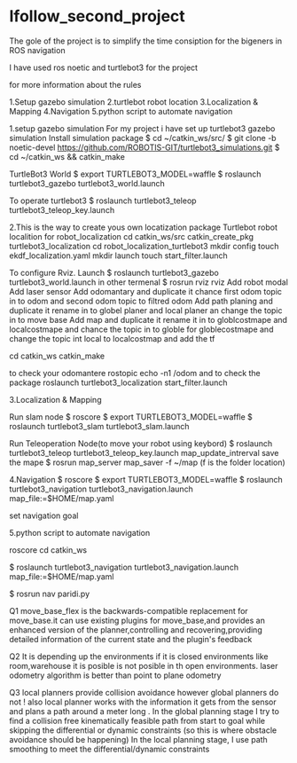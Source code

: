 # Ifollow_second_project
The gole of the project is to simplify the time consiption for the bigeners in ROS navigation 

 I have used ros noetic and turtlebot3 for the project
 
 for more information about the rules 
 
 1.Setup gazebo simulation
 2.turtlebot robot location
 3.Localization & Mapping
 4.Navigation
 5.python script to automate navigation
 
 1.setup gazebo simulation
 For my project i have set up turtlebot3 gazebo simulation
 Install simulation package 
 $ cd ~/catkin_ws/src/
 $ git clone -b noetic-devel https://github.com/ROBOTIS-GIT/turtlebot3_simulations.git
 $ cd ~/catkin_ws && catkin_make

TurtleBot3 World
 $ export TURTLEBOT3_MODEL=waffle
 $ roslaunch turtlebot3_gazebo turtlebot3_world.launch

To operate turtlebot3
 $ roslaunch turtlebot3_teleop turtlebot3_teleop_key.launch

2.This is the way to create yous own locatization package 
 Turtlebot robot localition 
 for robot_localization
 cd catkin_ws/src
 catkin_create_pkg turtlebot3_localization
 cd robot_localization_turtlebot3
 mkdir config
 touch ekdf_localization.yaml
 mkdir launch
 touch start_filter.launch

 To configure Rviz.
 Launch
 $ roslaunch turtlebot3_gazebo turtlebot3_world.launch
 in other termenal 
 $ rosrun rviz rviz
 Add robot modal
 Add laser sensor
 Add odomantary and duplicate it chance first odom topic in to odom and second odom topic to filtred odom
 Add path planing and duplicate it rename in to globel planer and local planer an change the topic in to move base 
 Add map and duplicate it rename it in to globlcostmape and localcostmape and chance the topic in to globle for globlecostmape and change the topic int local to localcostmap
 and add the tf
 
 
 cd catkin_ws
 catkin_make

to check your odomantere
 rostopic echo -n1 /odom
and to check the package
 roslaunch turtlebot3_localization start_filter.launch


3.Localization & Mapping

Run slam node
 $ roscore
 $ export TURTLEBOT3_MODEL=waffle
 $ roslaunch turtlebot3_slam turtlebot3_slam.launch

Run Teleoperation Node(to move your robot using keybord)
 $ roslaunch turtlebot3_teleop turtlebot3_teleop_key.launch
map_update_intrerval
save the mape 
 $ rosrun map_server map_saver -f ~/map (f is the folder location)


4.Navigation
 $ roscore
 $ export TURTLEBOT3_MODEL=waffle
 $ roslaunch turtlebot3_navigation turtlebot3_navigation.launch map_file:=$HOME/map.yaml

set navigation goal


 5.python script to automate navigation
 
 roscore
 cd catkin_ws
 
  $ roslaunch turtlebot3_navigation turtlebot3_navigation.launch map_file:=$HOME/map.yaml

  $ rosrun nav paridi.py

Q1
move_base_flex is the backwards-compatible replacement for move_base.it can use existing plugins for move_base,and provides an enhanced version of the planner,controlling and recovering,providing detailed information of the current state and the plugin's feedback

Q2
It is depending up the environments if it is closed environments like room,warehouse it is posible is not posible in th open environments.
laser odometry algorithm is better than point to plane odometry

Q3
local planners provide collision avoidance however global planners do not ! also local planner works with the information it gets from the sensor and plans a path around a meter long .
In the global planning stage I try to find a collision free kinematically feasible path from start to goal while skipping the differential or dynamic constraints (so this is where obstacle avoidance should be happening) 
In the local planning stage, I use path smoothing to meet the differential/dynamic constraints



 




